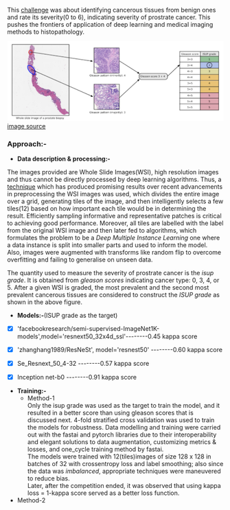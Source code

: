 This [challenge](https://www.kaggle.com/c/prostate-cancer-grade-assessment) was about identifying cancerous tissues from benign ones and rate its severity(0 to 6), indicating severity of prostrate cancer. This pushes the frontiers of application of deep learning and medical imaging methods to histopathology.  

![image](./pandas.png)  
                                                 [image source](https://www.kaggle.com/c/prostate-cancer-grade-assessment)

### Approach:-  

- **Data description & processing:-**

The images provided are Whole Slide Images(WSI), high resolution images and thus cannot be directly processed by deep learning algorithms. Thus, a [technique](https://developer.ibm.com/technologies/data-science/articles/an-automatic-method-to-identify-tissues-from-big-whole-slide-images-pt1/) which has produced promising results over recent advancements in preprocessing the WSI images was used, which divides the entire image over a grid, generating tiles of the image, and then intelligently selects a few tiles(12) based on how important each tile would be in determining the result. Efficiently sampling informative and representative patches is critical to achieving good performance. Moreover, all tiles are labelled with the label from the original WSI image and then later fed to algorithms, which formulates the problem to be a *Deep Multiple Instance Learning* one where a data instance is split into smaller parts and used to inform the model.  
Also, images were augmented with transforms like random flip to overcome overfitting and failing to generalise on unseen data.  

The quantity used to measure the severity of prostrate cancer is the *isup grade*. It is obtained from *gleason scores* indicating cancer type: 0, 3, 4, or 5. After a given WSI is graded, the most prevalent and the second most prevalent cancerous tissues are considered to construct the *ISUP grade* as shown in the above figure.

- **Models:-**(ISUP grade as the target)  
- [x] 'facebookresearch/semi-supervised-ImageNet1K-models',model='resnext50_32x4d_ssl'--------0.45 kappa score  
- [x] 'zhanghang1989/ResNeSt', model='resnest50'                                      --------0.60 kappa score  
- [x] Se_Resnext_50_4-32                                                              --------0.57 kappa score
- [x] Inception net-b0                                                                 --------0.91 kappa  score


- **Training:-**
  - Method-1  
  Only the isup grade was used as the target to train the model, and it resulted in a better score than using gleason scores that is discussed next.
  4-fold stratified cross validation was used to train the models for robustness. Data modelling and training were carried out with the fastai and pytorch libraries due to their interoperability and elegant solutions to data augmentation, customizing metrics & losses, and one_cycle training method by fastai.  
  The models were trained with 12(tiles)images of size 128 x 128 in batches of 32 with crossentropy loss and label smoothing; also since the data was *imbalanced*, appropriate techniques were maneuvered to reduce bias.  
  Later, after the competition ended, it was observed that using kappa loss = 1-kappa score served as a better loss function.  
 - Method-2  
 
